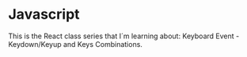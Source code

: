 # Javascript
This is the React class series that I´m learning about: Keyboard Event - Keydown/Keyup and Keys Combinations.
